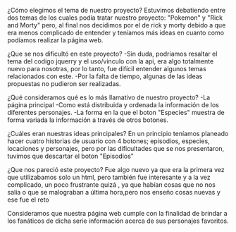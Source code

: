 ¿Cómo elegimos el tema de nuestro proyecto? Estuvimos debatiendo entre dos temas de los cuales podía tratar nuestro proyecto: "Pokemon" y "Rick and Morty" pero, al final nos decidimos por el de rick y morty debido a que era menos complicado de entender y teníamos más ideas en cuanto como podíamos realizar la página web.

¿Que se nos dificultó en este proyecto? -Sin duda, podríamos resaltar el tema del codigo jquerry y el uso/vinculo con la api, era algo totalmente nuevo para nosotras, por lo tanto, fue difícil entender algunos temas relacionados con este. -Por la falta de tiempo, algunas de las ideas propuestas no pudieron ser realizadas.

¿Qué consideramos qué es lo más llamativo de nuestro proyecto? -La página principal -Como está distribuida y ordenada la información de los diferentes personajes. -La forma en la que el boton "Especies" muestra de forma variada la información a través de otros botones.

¿Cuáles eran nuestras ideas principales? En un principio teníamos planeado hacer cuatro historias de usuario con 4 botones; episodios, especies, locaciones y personajes, pero por las dificultades que se nos presentaron, tuvimos que descartar el boton "Episodios"

¿Que nos pareció este proyecto? Fue algo nuevo ya que era la primera vez que utilizabamos solo un html, pero también fue interesante y a la vez complicado, un poco frustrante quizá , ya que habían cosas que no nos salía o que se malograban a última hora,pero nos enseño cosas nuevas y ese fue el reto

Consideramos que nuestra página web cumple con la finalidad de brindar a los fanáticos de dicha serie información acerca de sus personajes favoritos.
